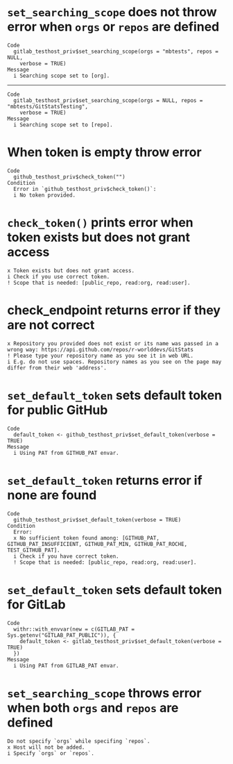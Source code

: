 # `set_searching_scope` does not throw error when `orgs` or `repos` are defined

    Code
      gitlab_testhost_priv$set_searching_scope(orgs = "mbtests", repos = NULL,
        verbose = TRUE)
    Message
      i Searching scope set to [org].

---

    Code
      gitlab_testhost_priv$set_searching_scope(orgs = NULL, repos = "mbtests/GitStatsTesting",
        verbose = TRUE)
    Message
      i Searching scope set to [repo].

# When token is empty throw error

    Code
      github_testhost_priv$check_token("")
    Condition
      Error in `github_testhost_priv$check_token()`:
      i No token provided.

# `check_token()` prints error when token exists but does not grant access

    x Token exists but does not grant access.
    i Check if you use correct token.
    ! Scope that is needed: [public_repo, read:org, read:user].

# check_endpoint returns error if they are not correct

    x Repository you provided does not exist or its name was passed in a wrong way: https://api.github.com/repos/r-worlddevs/GitStats
    ! Please type your repository name as you see it in web URL.
    i E.g. do not use spaces. Repository names as you see on the page may differ from their web 'address'.

# `set_default_token` sets default token for public GitHub

    Code
      default_token <- github_testhost_priv$set_default_token(verbose = TRUE)
    Message
      i Using PAT from GITHUB_PAT envar.

# `set_default_token` returns error if none are found

    Code
      github_testhost_priv$set_default_token(verbose = TRUE)
    Condition
      Error:
      x No sufficient token found among: [GITHUB_PAT, GITHUB_PAT_INSUFFICIENT, GITHUB_PAT_MIN, GITHUB_PAT_ROCHE, TEST_GITHUB_PAT].
      i Check if you have correct token.
      ! Scope that is needed: [public_repo, read:org, read:user].

# `set_default_token` sets default token for GitLab

    Code
      withr::with_envvar(new = c(GITLAB_PAT = Sys.getenv("GITLAB_PAT_PUBLIC")), {
        default_token <- gitlab_testhost_priv$set_default_token(verbose = TRUE)
      })
    Message
      i Using PAT from GITLAB_PAT envar.

# `set_searching_scope` throws error when both `orgs` and `repos` are defined

    Do not specify `orgs` while specifing `repos`.
    x Host will not be added.
    i Specify `orgs` or `repos`.

